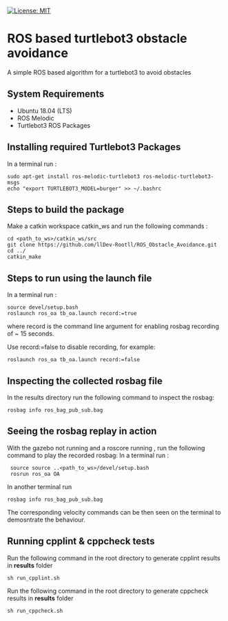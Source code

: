 
  
[![License: MIT](https://img.shields.io/badge/License-MIT-blue.svg)](https://opensource.org/licenses/MIT)

  
#  ROS based turtlebot3 obstacle avoidance


A simple ROS based algorithm for a turtlebot3 to avoid obstacles
## System Requirements
- Ubuntu 18.04 (LTS)
- ROS Melodic
- Turtlebot3 ROS Packages
## Installing required Turtlebot3 Packages
In a terminal run :

    sudo apt-get install ros-melodic-turtlebot3 ros-melodic-turtlebot3-msgs
    echo "export TURTLEBOT3_MODEL=burger" >> ~/.bashrc


## Steps to build the package

  Make a catkin workspace catkin_ws and run the following commands :
  

    cd <path_to_ws>/catkin_ws/src
    git clone https://github.com/llDev-Rootll/ROS_Obstacle_Avoidance.git
    cd ../
    catkin_make

## Steps to run using the launch file

In a terminal run :

    source devel/setup.bash
    roslaunch ros_oa tb_oa.launch record:=true
where record is the command line argument for enabling rosbag recording of ~ 15 seconds. 

Use record:=false to disable recording, for example:

    roslaunch ros_oa tb_oa.launch record:=false
## Inspecting the collected rosbag file

In the results directory run the following command to inspect the rosbag:

    rosbag info ros_bag_pub_sub.bag
## Seeing the rosbag replay in action
With the gazebo not running and a roscore running , run the following command to play the recorded rosbag:
	In a terminal run : 

     source source ..<path_to_ws>/devel/setup.bash
     rosrun ros_oa OA
   In another terminal run
   

    rosbag info ros_bag_pub_sub.bag
The corresponding velocity commands can be then seen on the terminal to demosntrate the behaviour.

## Running cpplint & cppcheck tests
Run the following command in the root directory to generate cpplint results in **results** folder
 
    sh run_cpplint.sh
Run the following command in the root directory to generate cppcheck results in **results** folder

    sh run_cppcheck.sh